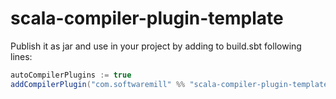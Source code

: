 # scala-compiler-plugin-template

Publish it as jar and use in your project by adding to build.sbt following lines:
```scala
autoCompilerPlugins := true
addCompilerPlugin("com.softwaremill" %% "scala-compiler-plugin-template" % "0.0.1-SNAPSHOT")
```